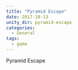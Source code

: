 ```yaml
---
title: "Pyramid Escape"
date: 2017-10-13
unity_dir: pyramid-escape
categories:
  - General
tags:
  - game
---
```


Pyramid Escape